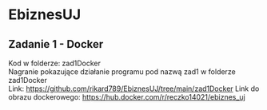 # EbiznesUJ

## Zadanie 1 - Docker
Kod w folderze: zad1Docker \
Nagranie pokazujące działanie programu pod nazwą zad1 w folderze zad1Docker \
Link: https://github.com/rikard789/EbiznesUJ/tree/main/zad1Docker 
Link do obrazu dockerowego: https://hub.docker.com/r/reczko14021/ebiznes_uj